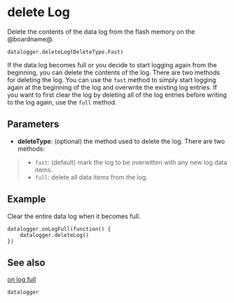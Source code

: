 # delete Log

Delete the contents of the data log from the flash memory on the @boardname@.

```sig
datalogger.deleteLog(DeleteType.Fast)
```

If the data log becomes full or you decide to start logging again from the beginning, you can delete the contents of the log. There are two methods for deleting the log. You can use the `fast` method to simply start logging again at the beginning of the log and overwrite the existing log entries. If you want to first clear the log by deleting all of the log entries before writing to the log again, use the `full` method.

## Parameters

* **deleteType**: (optional) the method used to delete the log. There are two methods:
>* ``fast``: (default) mark the log to be overwitten with any new log data items.
>* ``full``: delete all data items from the log.

## Example

Clear the entire data log when it becomes full.

```blocks
datalogger.onLogFull(function() {
    datalogger.deleteLog()
})
```

## See also

[on log full](/reference/datalogger/on-log-full)

```package
datalogger
```